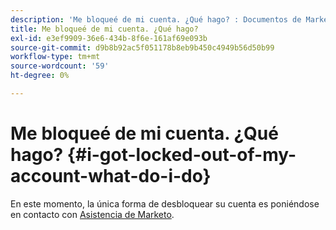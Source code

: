 ```yaml
---
description: 'Me bloqueé de mi cuenta. ¿Qué hago? : Documentos de Marketo: documentación del producto'
title: Me bloqueé de mi cuenta. ¿Qué hago?
exl-id: e3ef9909-36e6-434b-8f6e-161af69e093b
source-git-commit: d9b8b92ac5f051178b8eb9b450c4949b56d50b99
workflow-type: tm+mt
source-wordcount: '59'
ht-degree: 0%

---
```


# Me bloqueé de mi cuenta. ¿Qué hago? {#i-got-locked-out-of-my-account-what-do-i-do}

En este momento, la única forma de desbloquear su cuenta es poniéndose en contacto con [Asistencia de Marketo](https://nation.marketo.com/t5/Support/ct-p/Support#).

